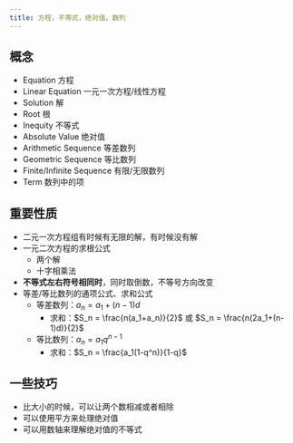 ```yaml
---
title: 方程，不等式，绝对值，数列
---
```


## 概念

- Equation 方程
- Linear Equation 一元一次方程/线性方程
- Solution 解
- Root 根
- Inequity 不等式
- Absolute Value 绝对值
- Arithmetic Sequence 等差数列
- Geometric Sequence 等比数列
- Finite/Infinite Sequence 有限/无限数列
- Term 数列中的项

## 重要性质

- 二元一次方程组有时候有无限的解，有时候没有解
- 一元二次方程的求根公式
  - 两个解
  - 十字相乘法
- **不等式左右符号相同时**，同时取倒数，不等号方向改变
- 等差/等比数列的通项公式、求和公式
  - 等差数列：$a_n = a_1 + (n-1)d$
    - 求和：$S_n = \frac{n(a_1+a_n)}{2}$ 或 $S_n = \frac{n(2a_1+(n-1)d)}{2}$
  - 等比数列：$a_n = a_1q^{n-1}$
    - 求和：$S_n = \frac{a_1(1-q^n)}{1-q}$

## 一些技巧

- 比大小的时候，可以让两个数相减或者相除
- 可以使用平方来处理绝对值
- 可以用数轴来理解绝对值的不等式
